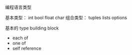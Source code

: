 编程语言类型

基本类型： int bool float char
组合类型： tuples lists options

基本的 type building block
- each of
- one of
- self reference

